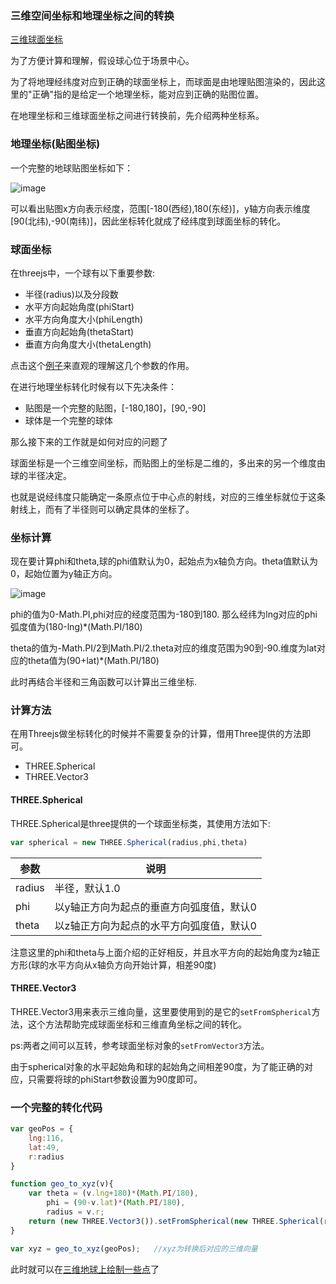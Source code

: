### 三维空间坐标和地理坐标之间的转换

[三维球面坐标](https://en.wikipedia.org/wiki/Spherical_coordinate_system)

为了方便计算和理解，假设球心位于场景中心。

为了将地理经纬度对应到正确的球面坐标上，而球面是由地理贴图渲染的，因此这里的"正确"指的是给定一个地理坐标，能对应到正确的贴图位置。

在地理坐标和三维球面坐标之间进行转换前，先介绍两种坐标系。

### 地理坐标(贴图坐标)

一个完整的地球贴图坐标如下：

![image](https://github.com/xswei/ThreeJS_demo/blob/master/examples/02/ttzb.jpg)

可以看出贴图x方向表示经度，范围[-180(西经),180(东经)]，y轴方向表示维度[90(北纬),-90(南纬)]，因此坐标转化就成了经纬度到球面坐标的转化。

### 球面坐标

在threejs中，一个球有以下重要参数:

- 半径(radius)以及分段数
- 水平方向起始角度(phiStart)
- 水平方向角度大小(phiLength)
- 垂直方向起始角(thetaStart)
- 垂直方向角度大小(thetaLength)

点击这个[例子](https://threejs.org/docs/index.html?q=sphere#Reference/Geometries/SphereGeometry)来直观的理解这几个参数的作用。

在进行地理坐标转化时候有以下先决条件：

- 贴图是一个完整的贴图，[-180,180]，[90,-90]
- 球体是一个完整的球体

那么接下来的工作就是如何对应的问题了

球面坐标是一个三维空间坐标，而贴图上的坐标是二维的，多出来的另一个维度由球的半径决定。

也就是说经纬度只能确定一条原点位于中心点的射线，对应的三维坐标就位于这条射线上，而有了半径则可以确定具体的坐标了。

### 坐标计算

现在要计算phi和theta,球的phi值默认为0，起始点为x轴负方向。theta值默认为0，起始位置为y轴正方向。

![image](https://github.com/xswei/ThreeJS_demo/blob/master/examples/02/zzx.png)


phi的值为0-Math.PI,phi对应的经度范围为-180到180. 那么经纬为lng对应的phi弧度值为(180-lng)*(Math.PI/180)

theta的值为-Math.PI/2到Math.PI/2.theta对应的维度范围为90到-90.维度为lat对应的theta值为(90+lat)*(Math.PI/180)

此时再结合半径和三角函数可以计算出三维坐标.



### 计算方法

在用Threejs做坐标转化的时候并不需要复杂的计算，借用Three提供的方法即可。

- THREE.Spherical
- THREE.Vector3

#### THREE.Spherical

THREE.Spherical是three提供的一个球面坐标类，其使用方法如下:

```js
var spherical = new THREE.Spherical(radius,phi,theta)

```

参数 | 说明
--- | ---
radius | 半径，默认1.0
phi | 以y轴正方向为起点的垂直方向弧度值，默认0
theta | 以z轴正方向为起点的水平方向弧度值，默认0

注意这里的phi和theta与上面介绍的正好相反，并且水平方向的起始角度为z轴正方形(球的水平方向从x轴负方向开始计算，相差90度)

#### THREE.Vector3

THREE.Vector3用来表示三维向量，这里要使用到的是它的`setFromSpherical`方法，这个方法帮助完成球面坐标和三维直角坐标之间的转化。

ps:两者之间可以互转，参考球面坐标对象的`setFromVector3`方法。

由于spherical对象的水平起始角和球的起始角之间相差90度，为了能正确的对应，只需要将球的phiStart参数设置为90度即可。

### 一个完整的转化代码

```js
var geoPos = {
	lng:116,
	lat:49,
	r:radius
}

function geo_to_xyz(v){
	var theta = (v.lng+180)*(Math.PI/180),
		phi = (90-v.lat)*(Math.PI/180),
		radius = v.r;
	return (new THREE.Vector3()).setFromSpherical(new THREE.Spherical(radius,phi,theta));
}

var xyz = geo_to_xyz(geoPos); 	//xyz为转换后对应的三维向量

```

此时就可以在[三维地球上绘制一些点](https://github.com/xswei/ThreeJS_demo/tree/master/examples/03)了
